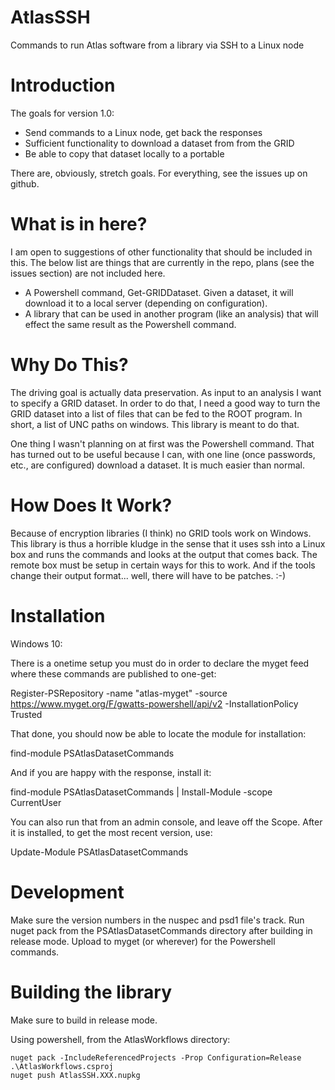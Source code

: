 # AtlasSSH
Commands to run Atlas software from a library via SSH to a Linux node

Introduction
============

The goals for version 1.0:

   * Send commands to a Linux node, get back the responses
   * Sufficient functionality to download a dataset from from the GRID
   * Be able to copy that dataset locally to a portable

There are, obviously, stretch goals. For everything, see the issues up on github.

What is in here?
================

I am open to suggestions of other functionality that should be included in this.
The below list are things that are currently in the repo, plans (see the issues section)
are not included here.

   * A Powershell command, Get-GRIDDataset. Given a dataset, it will download it to
     a local server (depending on configuration).
   * A library that can be used in another program (like an analysis) that will effect
     the same result as the Powershell command.

Why Do This?
============

The driving goal is actually data preservation. As input to an analysis I want to specify a GRID
dataset. In order to do that, I need a good way to turn the GRID dataset into a list of files that
can be fed to the ROOT program. In short, a list of UNC paths on windows. This library is meant to do that.

One thing I wasn't planning on at first was the Powershell command. That has turned out to be useful
because I can, with one line (once passwords, etc., are configured) download a dataset. It is much easier
than normal.

How Does It Work?
=================

Because of encryption libraries (I think) no GRID tools work on Windows. This library is thus a horrible
kludge in the sense that it uses ssh into a Linux box and runs the commands and looks at the output
that comes back. The remote box must be setup in certain ways for this to work. And if the tools change
their output format... well, there will have to be patches. :-)

Installation
============

Windows 10:

There is a onetime setup you must do in order to declare the myget feed where these commands are published to
one-get:

  Register-PSRepository -name "atlas-myget" -source https://www.myget.org/F/gwatts-powershell/api/v2 -InstallationPolicy Trusted

That done, you should now be able to locate the module for installation:

   find-module PSAtlasDatasetCommands

And if you are happy with the response, install it:

   find-module PSAtlasDatasetCommands | Install-Module -scope CurrentUser

You can also run that from an admin console, and leave off the Scope. After it is installed, to get the most
recent version, use:

   Update-Module PSAtlasDatasetCommands


Development
===========

Make sure the version numbers in the nuspec and psd1 file's track.
Run nuget pack from the PSAtlasDatasetCommands directory after building in release mode.
Upload to myget (or wherever) for the Powershell commands.

Building the library
====================

Make sure to build in release mode.

Using powershell, from the AtlasWorkflows directory:

    nuget pack -IncludeReferencedProjects -Prop Configuration=Release .\AtlasWorkflows.csproj
	nuget push AtlasSSH.XXX.nupkg

